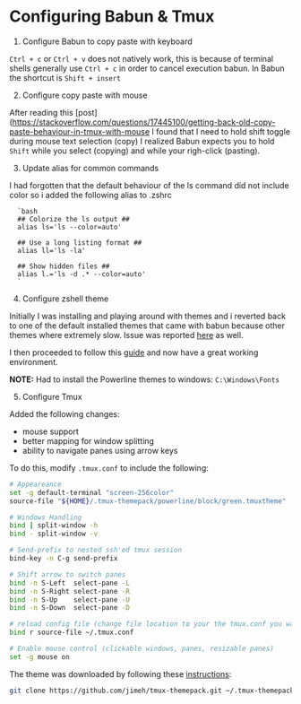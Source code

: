 # Configuring Babun & Tmux

1. Configure Babun to copy paste with keyboard

  `Ctrl + c` or `Ctrl + v` does not natively work, this is because of terminal shells generally use `Ctrl + c` in order to cancel execution babun. In Babun the shortcut is `Shift + insert`

2. Configure copy paste with mouse

  After reading this [post](https://stackoverflow.com/questions/17445100/getting-back-old-copy-paste-behaviour-in-tmux-with-mouse I found that I need  to hold shift toggle during mouse text selection (copy) I realized Babun expects you to hold `Shift` while you select (copying) and while your righ-click (pasting).

3. Update alias for common commands

  I had forgotten that the default behaviour of the ls command did not include color so i added the following alias to .zshrc

      `bash
      ## Colorize the ls output ##
      alias ls='ls --color=auto'

      ## Use a long listing format ##
      alias ll='ls -la'

      ## Show hidden files ##
      alias l.='ls -d .* --color=auto'
      `

4. Configure zshell theme

  Initially I was installing and playing around with themes and i reverted back to one of the default  installed themes that came with babun because other themes where extremely slow. Issue was reported [here](https://github.com/babun/babun/issues/48) as well.

  I then proceeded to follow this [guide](https://www.dasblattwerk.at/webdev-workbench-01-shell/) and now have a great working environment.

  **NOTE:**  Had to install the Powerline themes to windows: `C:\Windows\Fonts`

5. Configure Tmux

  Added the following changes:  
  * mouse support
  * better mapping for window splitting
  * ability to navigate panes using arrow keys  

  To do this, modify `.tmux.conf` to include the following:

  ```bash
  # Appeareance
  set -g default-terminal "screen-256color"
  source-file "${HOME}/.tmux-themepack/powerline/block/green.tmuxtheme"

  # Windows Handling
  bind | split-window -h
  bind - split-window -v

  # Send-prefix to nested ssh'ed tmux session
  bind-key -n C-g send-prefix

  # Shift arrow to switch panes
  bind -n S-Left  select-pane -L
  bind -n S-Right select-pane -R
  bind -n S-Up    select-pane -U
  bind -n S-Down  select-pane -D

  # reload config file (change file location to your the tmux.conf you want to use)
  bind r source-file ~/.tmux.conf

  # Enable mouse control (clickable windows, panes, resizable panes)
  set -g mouse on
  ```
  The theme was downloaded by following these [instructions](https://github.com/jimeh/tmux-themepack):

  ```bash
  git clone https://github.com/jimeh/tmux-themepack.git ~/.tmux-themepack
  ```
